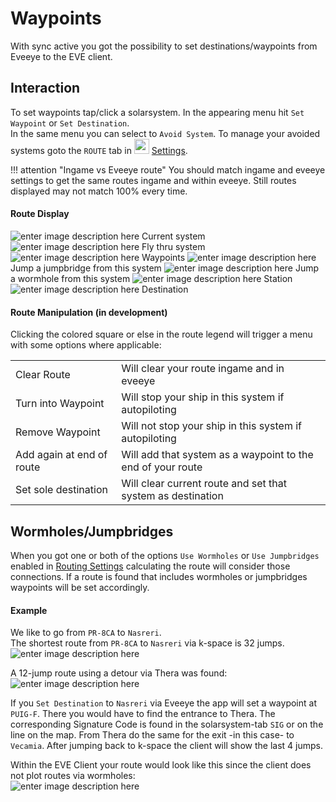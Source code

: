 
# Waypoints
With sync active you got the possibility to set destinations/waypoints from Eveeye to the EVE client. 

## Interaction
To set waypoints tap/click a solarsystem. In the appearing menu hit `Set Waypoint` or `Set Destination`.<br>
In the same menu you can select to `Avoid System`. To manage your avoided systems goto the `ROUTE` tab in <img src="https://raw.githubusercontent.com/Risingson/eedocs/master/docs/images/Settings-100_off.png" width="24" height="24" > [Settings](https://eveeye.readthedocs.io/en/latest/ui/settings/#Route).

!!! attention "Ingame vs Eveeye route"
    You should match ingame and eveeye settings to get the same routes ingame and within eveeye. Still routes displayed may not match 100% every time.
    
#### Route Display
![enter image description here](https://raw.githubusercontent.com/Risingson/eedocs/master/docs/images/route/rou_start.png) Current system
![enter image description here](https://raw.githubusercontent.com/Risingson/eedocs/master/docs/images/route/rou_thru.png) Fly thru system
![enter image description here](https://raw.githubusercontent.com/Risingson/eedocs/master/docs/images/route/rou_wp.png) Waypoints
![enter image description here](https://raw.githubusercontent.com/Risingson/eedocs/master/docs/images/route/rou_jb.png) Jump a jumpbridge from this system
![enter image description here](https://raw.githubusercontent.com/Risingson/eedocs/master/docs/images/route/rou_wh.png) Jump a wormhole from this system
![enter image description here](https://raw.githubusercontent.com/Risingson/eedocs/master/docs/images/route/rou_sta.png) Station
![enter image description here](https://raw.githubusercontent.com/Risingson/eedocs/master/docs/images/route/rou_end.png) Destination


#### Route Manipulation (in development)
Clicking the colored square or else in the route legend will trigger a menu with some options where applicable:

 
|  |  |
|--|--|
| Clear Route | Will clear your route ingame and in eveeye |
| Turn into Waypoint | Will stop your ship in this system if autopiloting |
| Remove Waypoint | Will not stop your ship in this system if autopiloting |
| Add again at end of route | Will add that system as a waypoint to the end of your route |
| Set sole destination | Will clear current route and set that system as destination |

## Wormholes/Jumpbridges
When you got one or both of the options `Use Wormholes` or `Use Jumpbridges` enabled in [Routing Settings](https://eveeye.readthedocs.io/en/latest/ui/settings/#Route) calculating the route will consider those connections. If a route is found that includes wormholes or jumpbridges waypoints will be set accordingly.

#### Example
We like to go from `PR-8CA` to `Nasreri`.<br>
The shortest route from `PR-8CA` to `Nasreri` via k-space is 32 jumps.<br> ![enter image description here](https://raw.githubusercontent.com/Risingson/eedocs/master/docs/images/route/Wormhole_routing_00.png)

A 12-jump route using a detour via Thera was found:<br>![enter image description here](https://raw.githubusercontent.com/Risingson/eedocs/master/docs/images/route/Wormhole_routing_0.png)

If you `Set Destination` to `Nasreri` via Eveeye the app will set a waypoint at `PUIG-F`. There you would have to find the entrance to Thera. The corresponding Signature Code is found in the solarsystem-tab `SIG` or on the line on the map. From Thera do the same for the exit -in this case- to `Vecamia`. After jumping back to k-space the client will show the last 4 jumps.<br>

Within the EVE Client your route would look like this since the client does not plot routes via wormholes:<br>![enter image description here](https://raw.githubusercontent.com/Risingson/eedocs/master/docs/images/route/Wormhole_routing_03.png)
<!--stackedit_data:
eyJoaXN0b3J5IjpbOTc1MTE0NTc0LDc1MjQyNzMxMCwtMTcyMT
Q4Mjc1OCw2Mzg3OTY0NzYsMTAwMjM5NjY1NSwtODkxNzIyNDQ5
LC01MjQ3MTM4MzgsLTQ0MTcyMjUzNiwtMTgwNTU4NjQ1NV19
-->